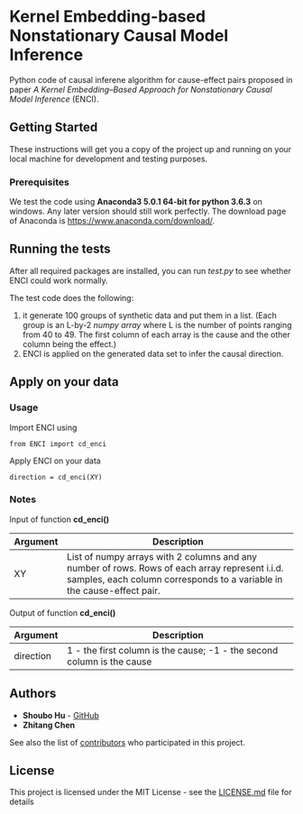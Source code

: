 # Kernel Embedding-based Nonstationary Causal Model Inference

Python code of causal inferene algorithm for cause-effect pairs proposed in paper *A Kernel Embedding–Based Approach for Nonstationary Causal Model Inference* (ENCI).

## Getting Started

These instructions will get you a copy of the project up and running on your local machine for development and testing purposes.

### Prerequisites

We test the code using **Anaconda3 5.0.1 64-bit for python 3.6.3** on windows. Any later version should still work perfectly. The download page of Anaconda is <https://www.anaconda.com/download/>.

## Running the tests

After all required packages are installed, you can run *test.py* to see whether ENCI could work normally.

The test code does the following:
1. it generate 100 groups of synthetic data and put them in a list. 
(Each group is an L-by-2 *numpy array* where L is the number of points ranging from 40 to 49. The first column of each array is the cause and the other column being the effect.)
2. ENCI is applied on the generated data set to infer the causal direction.


## Apply on your data

### Usage

Import ENCI using

```
from ENCI import cd_enci
```

Apply ENCI on your data

```
direction = cd_enci(XY)
```

### Notes

Input of function **cd_enci()**

| Argument  | Description  |
|---|---|
|XY | List of numpy arrays with 2 columns and any number of rows. Rows of each array represent i.i.d. samples, each column corresponds to a variable in the cause-effect pair.|

Output of function **cd_enci()**

| Argument  | Description  |
|---|---|
|direction | 1 - the first column is the cause; -1 - the second column is the cause|

## Authors

* **Shoubo Hu** - [GitHub](https://github.com/amber0309)
* **Zhitang Chen**

See also the list of [contributors](https://github.com/amber0309/ENCI_cause-effect-pair/contributors) who participated in this project.

## License

This project is licensed under the MIT License - see the [LICENSE.md](LICENSE.md) file for details
